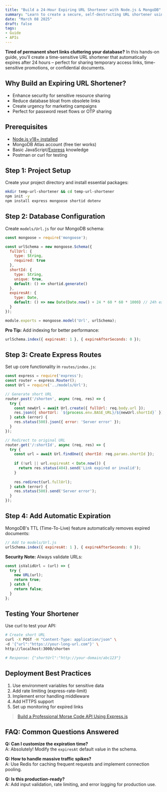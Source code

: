 ```yaml
---
title: "Build a 24-Hour Expiring URL Shortener with Node.js & MongoDB"
summary: "Learn to create a secure, self-destructing URL shortener using Node.js, Express, and MongoDB. Step-by-step guide with code examples."
date: "March 08 2025"
draft: false
tags:
- Guide
- APIs
---
```


**Tired of permanent short links cluttering your database?** In this hands-on guide, you'll create a time-sensitive URL shortener that automatically expires after 24 hours – perfect for sharing temporary access links, time-sensitive promotions, or confidential documents. 

## Why Build an Expiring URL Shortener?
- Enhance security for sensitive resource sharing
- Reduce database bloat from obsolete links
- Create urgency for marketing campaigns
- Perfect for password reset flows or OTP sharing

## Prerequisites
- [Node.js v18+ installed](https://nodejs.org/en/download)
- MongoDB Atlas account (free tier works)
- Basic JavaScript/[Express](https://expressjs.com/en/starter/installing.html) knowledge
- Postman or curl for testing

## Step 1: Project Setup
Create your project directory and install essential packages:

```bash
mkdir temp-url-shortener && cd temp-url-shortener
npm init -y
npm install express mongoose shortid dotenv
```

## Step 2: Database Configuration
Create `models/Url.js` for our MongoDB schema:

```javascript
const mongoose = require('mongoose');

const urlSchema = new mongoose.Schema({
  fullUrl: {
    type: String,
    required: true
  },
  shortId: {
    type: String,
    unique: true,
    default: () => shortid.generate()
  },
  expiresAt: {
    type: Date,
    default: () => new Date(Date.now() + 24 * 60 * 60 * 1000) // 24h expiration
  }
});

module.exports = mongoose.model('Url', urlSchema);
```

**Pro Tip:** Add indexing for better performance:
```javascript
urlSchema.index({ expiresAt: 1 }, { expireAfterSeconds: 0 });
```

## Step 3: Create Express Routes
Set up core functionality in `routes/index.js`:

```javascript
const express = require('express');
const router = express.Router();
const Url = require('../models/Url');

// Generate short URL
router.post('/shorten', async (req, res) => {
  try {
    const newUrl = await Url.create({ fullUrl: req.body.url });
    res.json({ shortUrl: `${process.env.BASE_URL}/${newUrl.shortId}` });
  } catch (error) {
    res.status(500).json({ error: 'Server error' });
  }
});

// Redirect to original URL
router.get('/:shortId', async (req, res) => {
  try {
    const url = await Url.findOne({ shortId: req.params.shortId });
    
    if (!url || url.expiresAt < Date.now()) {
      return res.status(404).send('Link expired or invalid');
    }
    
    res.redirect(url.fullUrl);
  } catch (error) {
    res.status(500).send('Server error');
  }
});
```

## Step 4: Add Automatic Expiration
MongoDB's TTL (Time-To-Live) feature automatically removes expired documents:

```javascript
// Add to models/Url.js
urlSchema.index({ expiresAt: 1 }, { expireAfterSeconds: 0 });
```

**Security Note:** Always validate URLs:
```javascript
const isValidUrl = (url) => {
  try {
    new URL(url);
    return true;
  } catch {
    return false;
  }
};
```

## Testing Your Shortener
Use curl to test your API:

```bash
# Create short URL
curl -X POST -H "Content-Type: application/json" \
-d '{"url":"https://your-long-url.com"}' \
http://localhost:3000/shorten

# Response: {"shortUrl":"http://your-domain/abc123"}
```

## Deployment Best Practices
1. Use environment variables for sensitive data
2. Add rate limiting (express-rate-limit)
3. Implement error handling middleware
4. Add HTTPS support
5. Set up monitoring for expired links

> [Build a Professional Morse Code API Using Express.js](https://exonoob.in/blog/build-morse-code-api-expressjs-tutorial/)

## FAQ: Common Questions Answered

**Q: Can I customize the expiration time?**  
A: Absolutely! Modify the `expiresAt` default value in the schema.

**Q: How to handle massive traffic spikes?**  
A: Use Redis for caching frequent requests and implement connection pooling.

**Q: Is this production-ready?**  
A: Add input validation, rate limiting, and error logging for production use.